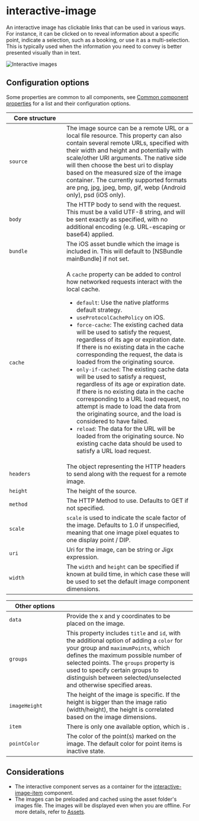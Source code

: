 # interactive-image

An interactive image has clickable links that can be used in various ways. For instance, it can be clicked on to reveal information about a specific point, indicate a selection, such as a booking, or use it as a multi-selection. This is typically used when the information you need to convey is better presented visually than in text.

![Interactive images](https://archbee-image-uploads.s3.amazonaws.com/x7vdIDH6-ScTprfmi2XXX/OZ2ahxGqIKn7vTYf5BExY_cc-interactiveimage.png)

## Configuration options

Some properties are common to all components, see [Common component properties](interactive-image.md) for a list and their configuration options.

<table><thead><tr><th width="138.734375">Core structure</th><th></th></tr></thead><tbody><tr><td><code>source</code></td><td>The image source can be a remote URL or a local file resource. This property can also contain several remote URLs, specified with their width and height and potentially with scale/other URI arguments. The native side will then choose the best uri to display based on the measured size of the image container. The currently supported formats are png, jpg, jpeg, bmp, gif, webp (Android only), psd (iOS only).</td></tr><tr><td><code>body</code></td><td>The HTTP body to send with the request. This must be a valid UTF-8 string, and will be sent exactly as specified, with no additional encoding (e.g. URL-escaping or base64) applied.</td></tr><tr><td><code>bundle</code></td><td>The iOS asset bundle which the image is included in. This will default to [NSBundle mainBundle] if not set.</td></tr><tr><td><code>cache</code></td><td><p>A <code>cache</code> property can be added to control how networked requests interact with the local cache.</p><ul><li><code>default</code>: Use the native platforms default strategy.</li><li><code>useProtocolCachePolicy</code> on iOS.</li><li><code>force-cache</code>: The existing cached data will be used to satisfy the request, regardless of its age or expiration date. If there is no existing data in the cache corresponding the request, the data is loaded from the originating source.</li><li><code>only-if-cached</code>: The existing cache data will be used to satisfy a request, regardless of its age or expiration date. If there is no existing data in the cache corresponding to a URL load request, no attempt is made to load the data from the originating source, and the load is considered to have failed.</li><li><code>reload</code>: The data for the URL will be loaded from the originating source. No existing cache data should be used to satisfy a URL load request.</li></ul></td></tr><tr><td><code>headers</code></td><td>The object representing the HTTP headers to send along with the request for a remote image.</td></tr><tr><td><code>height</code></td><td>The height of the source.</td></tr><tr><td><code>method</code></td><td>The HTTP Method to use. Defaults to GET if not specified.</td></tr><tr><td><code>scale</code></td><td><code>scale</code> is used to indicate the scale factor of the image. Defaults to 1.0 if unspecified, meaning that one image pixel equates to one display point / DIP.</td></tr><tr><td><code>uri</code></td><td>Uri for the image, can be string or Jigx expression.</td></tr><tr><td><code>width</code></td><td>The <code>width</code> and <code>height</code> can be specified if known at build time, in which case these will be used to set the default image component dimensions.</td></tr></tbody></table>

<table><thead><tr><th width="138.90234375">Other options</th><th></th></tr></thead><tbody><tr><td><code>data</code></td><td>Provide the x and y coordinates to be placed on the image.</td></tr><tr><td><code>groups</code></td><td>This property includes <code>title</code> and <code>id</code>, with the additional option of adding a <code>color</code> for your group and <code>maximumPoints</code>, which defines the maximum possible number of selected points. The <code>groups</code> property is used to specify certain groups to distinguish between selected/unselected and otherwise specified areas.</td></tr><tr><td><code>imageHeight</code></td><td>The height of the image is specific. If the height is bigger than the image ratio (width/height), the height is correlated based on the image dimensions.</td></tr><tr><td><code>item</code></td><td>There is only one available option, which is .</td></tr><tr><td><code>pointColor</code></td><td>The color of the point(s) marked on the image. The default color for point items is inactive state.</td></tr></tbody></table>

## Considerations

* The interactive component serves as a container for the [interactive-image-item](interactive-image/interactive-image-item.md) component.
* The images can be preloaded and cached using the asset folder's images file. The images will be displayed even when you are offline. For more details, refer to [Assets](https://docs.jigx.com/assets).
